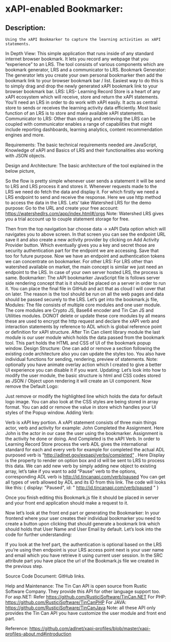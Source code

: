 
# xAPI-enabled Bookmarker:
## Description:
	Using the xAPI Bookmarker to capture the learning activities as xAPI statements.

In Depth View:
	This simple application that runs inside of any standard internet browser bookmark. It lets you record any webpage that you “experience” to an LRS. The tool consists of various components which are bookmark generator, LRS and a communicator to LRS.
Bookmark Generator:
	The generator lets you create your own personal bookmarker then add the bookmark link to your browser bookmark bar / list. Easiest way to do this is to simply drag and drop the newly generated xAPI bookmark link to your browser bookmark bar. 
LRS:
	LRS- Learning Record Store is a heart of any xAPI ecosystem which will receive, store and return the xAPI statements. You’ll need an LRS in order to do work with xAPI easily. It acts as central store to sends or receives the learning activity data efficiently. Most basic function of an LRS is to store and make available xAPI statements.
Communicator to LRS:
		Other than storing and retrieving the LRS can be coupled with communicator enables a range of capabilities that might include reporting dashboards, learning analytics, content recommendation engines and more. 

Requirements:
	The basic technical requirements needed are JavaScript, Knowledge of xAPI and Basics of LRS and their functionalities also working with JSON objects.









Design and Architecture:
	The basic architecture of the tool explained in the below picture,
 
So the flow is pretty simple whenever user sends a statement it will be send to LRS and LRS process it and stores it. Whenever requests made to the LRS we need do fetch the data and display it. For which firstly we need a LRS endpoint to send and receive the response. Here we use http method to access the data in the LRS.
Lets’ take Watershed LRS for the demo purpose:
Go to the URL and create your free account: https://watershedlrs.com/app/index.html#/orgs
Note: Watershed LRS gives you a trial account up to couple statement storage for free. 
 

Then from the top navigation bar choose data -> xAPI Data option which will navigates you to above screen.
In that screen you can see the endpoint URL save it and also create a new activity provider by clicking on Add Activity Provider button. Which eventually gives you a key and secret those are security authentication part for the endpoint we are accessing. Save that too for future purpose.
Now we have an endpoint and authentication tokens we can concentrate on bookmarker.
For other LRS:
	For LRS other than watershed available on market, the main concept is similar we just need an endpoint to the LRS. In case of your own server hosted LRS, the process is same.
Bookmarker:
	The xAPI bookmarker JavaScript file is follows server side rendering concept that is it should be placed on a server in order to run it. You can place the final file in GitHub and act that as cloud I will cover that on later. The reason is the tool should be run on all the web pages and data should be passed securely to the LRS. Let’s get into the bookmark.js file,
Modules:
The file consists of multiple core modules and one user module. The core modules are Crypto JS, Base64 encoder and Tin Can JS and Utilities modules. DONOT delete or update these core modules by all means these are used to encrypt the http request and declare the xAPI verb and interaction statements by reference to ADL which is global reference point or definition for xAPI structure.
After Tin Can client library module the last module is our user module which holds the data passed from the bookmark tool. This part holds the HTML and CSS of UI of the bookmark popup window.
Design Structure:
One can add or remove a section following the existing code architecture also you can update the styles too. You also have individual functions for sending, rendering, preview of statements. Note: optionally you have animate overlay action which I created to give a better UI experience you can disable it if you want.
Updating:
Let’s look into how to modify the user module, the basic structure is html and CSS codes stored as JSON / Object upon rendering it will create an UI component.
Now remove the Default Logo:
 
Just remove or modify the highlighted line which holds the data for default logo image. You can also look at the CSS styles are being stored in array format. You can add or remove the value in store which handles your UI styles of the Popup window.
Adding Verb:
 
Verb is xAPI key portion. A xAPI statement consists of three main things actor, verb and activity for example:
John Completed the Assignment.
Here John is the actor in our case the user using the bookmarker. Assignment is the activity he done or doing. And Completed is the xAPI Verb.
In order to Learning Record Store process the verb ADL gives the international standard for each and every verb for example for completed the actual ADL purposed verb is “http://adlnet.gov/expapi/verbs/completed“ . 
Here Display is the property to render on option box and id will be sent to LRS to process this data.
We can add new verb by simply adding new object to existing array, let’s take if you want to add “Pause” verb to the options, corresponding ADL verb is http://id.tincanapi.com/verb/paused
You can get all types of verb allowed by ADL and its ID from this link.
The code will looks like this:
{ display: "Paused", id: " http://id.tincanapi.com/verb/paused " }

Once you finish editing this Bookmark.js file it should be placed in server and your front end application should make a request to it. 

Now let’s look at the front end part or generating the Bookmarker:
In your frontend where your user creates their individual bookmarker you need to create a button upon clicking that should generate a bookmark link which should holds that User Name and User Email by default.
Let’s look into the code for further understanding:
 
If you look at the href part, the authentication is optional based on the LRS you’re using then endpoint is your LRS access point next is your user name and email which you have retrieve it using current user session. In the SRC attribute part you have place the url of the Bookmark.js file we created in the previous step.

Source Code Document:
	GitHub links.

Help and Maintenance:
	The Tin Can API is open source from Rustic Software Company. They provide this API for other language support too.
For asp.NET: Refer https://github.com/RusticiSoftware/TinCan.NET
For PHP: https://github.com/RusticiSoftware/TinCanPHP
For JAVA: https://github.com/RusticiSoftware/TinCanJava
Note: all these API only provides the Tin Can API you have customize the user module and front end part.

Reference:
https://github.com/adlnet/xapi-profiles/blob/master/xapi-profiles-about.md#introduction

